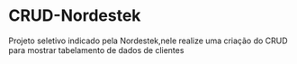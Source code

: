 # CRUD-Nordestek
 Projeto seletivo indicado pela Nordestek,nele realize uma criação do CRUD para mostrar tabelamento de dados de clientes
